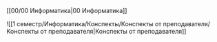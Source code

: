 [[00/00 Информатика|00 Информатика]]

![[1 семестр/Информатика/Конспекты/Конспекты от преподавателя/Конспекты от преподавателя|Конспекты от преподавателя]]
